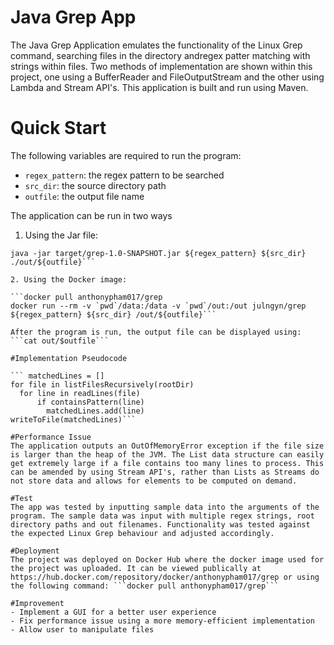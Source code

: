 # Java Grep App
The Java Grep Application emulates the functionality of the Linux Grep command, searching files in the directory andregex patter matching with strings within files. Two methods of implementation are shown within this project, one using a BufferReader and FileOutputStream and the other using Lambda and Stream API's. This application is built and run using Maven.

# Quick Start
The following variables are required to run the program:

- ```regex_pattern```: the regex pattern to be searched
- ```src_dir```: the source directory path
- ```outfile```: the output file name

The application can be run in two ways

1. Using the Jar file:
```mvn clean package
java -jar target/grep-1.0-SNAPSHOT.jar ${regex_pattern} ${src_dir} ./out/${outfile}```

2. Using the Docker image:

```docker pull anthonypham017/grep
docker run --rm -v `pwd`/data:/data -v `pwd`/out:/out julngyn/grep ${regex_pattern} ${src_dir} /out/${outfile}```

After the program is run, the output file can be displayed using:
```cat out/$outfile```

#Implementation Pseudocode

``` matchedLines = []
for file in listFilesRecursively(rootDir)
  for line in readLines(file)
      if containsPattern(line)
        matchedLines.add(line)
writeToFile(matchedLines)```

#Performance Issue 
The application outputs an OutOfMemoryError exception if the file size is larger than the heap of the JVM. The List data structure can easily get extremely large if a file contains too many lines to process. This can be amended by using Stream API's, rather than Lists as Streams do not store data and allows for elements to be computed on demand. 

#Test
The app was tested by inputting sample data into the arguments of the program. The sample data was input with multiple regex strings, root directory paths and out filenames. Functionality was tested against the expected Linux Grep behaviour and adjusted accordingly. 

#Deployment
The project was deployed on Docker Hub where the docker image used for the project was uploaded. It can be viewed publically at https://hub.docker.com/repository/docker/anthonypham017/grep or using the following command: ```docker pull anthonypham017/grep```

#Improvement 
- Implement a GUI for a better user experience
- Fix performance issue using a more memory-efficient implementation
- Allow user to manipulate files

